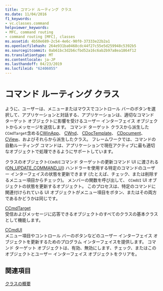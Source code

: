 ```yaml
---
title: コマンド ルーティング クラス
ms.date: 11/04/2016
f1_keywords:
- vc.classes.command
helpviewer_keywords:
- MFC, command routing
- command routing [MFC], classes
ms.assetid: 4b50e689-2c54-4e6c-90f0-37333e22b2a1
ms.openlocfilehash: 264e931ba0468cdc44f27c55e5d259948c5392b5
ms.sourcegitcommit: 0ab61bc3d2b6cfbd52a16c6ab2b97a8ea1864f12
ms.translationtype: MT
ms.contentlocale: ja-JP
ms.lasthandoff: 04/23/2019
ms.locfileid: "62406055"
---
```

# <a name="command-routing-classes"></a>コマンド ルーティング クラス

ように、ユーザーは、メニューまたはマウスでコントロール バーのボタンを選択して、アプリケーションと対話する、アプリケーションは、適切なコマンド ターゲット オブジェクトに影響を受けるユーザー インターフェイス オブジェクトからメッセージを送信します。 コマンド ターゲット クラスから派生した`CCmdTarget`含める[CWinApp](../mfc/reference/cwinapp-class.md)、 [CWnd](../mfc/reference/cwnd-class.md)、 [CDocTemplate](../mfc/reference/cdoctemplate-class.md)、 [CDocument](../mfc/reference/cdocument-class.md)、 [CView](../mfc/reference/cview-class.md)、およびそれらから派生したクラス。 フレームワークでは、コマンドの自動ルーティング コマンドは、アプリケーションで現在アクティブに最も適切なオブジェクトで処理できるようにサポートしています。

クラスのオブジェクト`CCmdUI`コマンド ターゲットの更新コマンド UI に渡される ([ON_UPDATE_COMMAND_UI](reference/message-map-macros-mfc.md#on_update_command_ui)) ハンドラーを使用する特定のコマンドのユーザー インターフェイスの状態を更新できます (たとえば、チェック、または削除するメニュー項目からチェック)。 メンバーの関数を呼び出して、 `CCmdUI` UI オブジェクトの状態を更新するオブジェクト。 このプロセスは、特定のコマンドに関連付けられている UI オブジェクトがメニュー項目をボタン、またはその両方であるかどうかは同じです。

[CCmdTarget](../mfc/reference/ccmdtarget-class.md)<br/>
受信およびメッセージに応答できるオブジェクトのすべてのクラスの基本クラスとして機能します。

[CCmdUI](../mfc/reference/ccmdui-class.md)<br/>
メニュー項目やコントロール バーのボタンなどのユーザー インターフェイス オブジェクトを更新するためのプログラム インターフェイスを提供します。 コマンド ターゲット オブジェクトは、有効、無効にします、チェック、またはこのオブジェクトとユーザー インターフェイス オブジェクトをクリアを。

## <a name="see-also"></a>関連項目

[クラスの概要](../mfc/class-library-overview.md)
